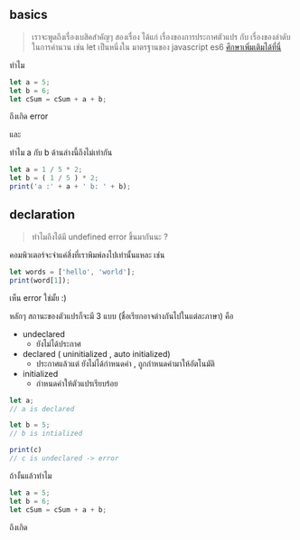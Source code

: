 ## basics
> เราจะพูดถึงเรื่องเบสิคสำคัญๆ สองเรื่อง ได้แก่ เรื่องของการประกาศตัวแปร กับ เรื่องของลำดับในการคำนวน เช่น
> let เป็นหนึ่งใน มาตรฐานของ javascript es6 [ศึกษาเพิ่มเติมได้ที่นี่](https://microbenz.in.th/%E0%B8%99%E0%B8%B5%E0%B9%88%E0%B8%9B%E0%B8%B5-2017-%E0%B9%81%E0%B8%A5%E0%B9%89%E0%B8%A7-%E0%B8%A1%E0%B8%B2%E0%B9%80%E0%B8%82%E0%B8%B5%E0%B8%A2%E0%B8%99-es6-%E0%B8%81%E0%B8%B1%E0%B8%99-9dede81e30da)

ทำไม
```javascript
let a = 5;
let b = 6;
let cSum = cSum + a + b;
```
ถึงเกิด error

และ 

ทำไม a กับ b ด้านล่างนี้ถึงไม่เท่ากัน
```javascript
let a = 1 / 5 * 2;
let b = ( 1 / 5 ) * 2;
print('a :' + a + ' b: ' + b); 
```
## declaration
> ทำไมถึงได้มี undefined error ขึ้นมากันนะ ?

คอมพิวเตอร์จะจำแค่สิ่งที่เราพิมพ์ลงไปเท่านั้นแหละ เช่น 
```javascript
let words = ['hello', 'world'];
print(word[1]);
```
เห็น error ใช่มั้ย :) 

หลักๆ สถานะของตัวแปรก็จะมี 3 แบบ (ชื่อเรียกอาจต่างกันไปในแต่ละภาษา) คือ
* undeclared
  - ยังไม่ได้ประกาศ
* declared ( uninitialized , auto initialized)
  - ประกาศแล้วแต่ ยังไม่ได้กำหนดค่า , ถูกกำหนดค่ามาให้อัตโนมัติ
* initialized 
  - กำหนดค่าให้ตัวแปรเรียบร้อย

```javascript
let a; 
// a is declared

let b = 5; 
// b is intialized

print(c)
// c is undeclared -> error
```
ถ้างั้นแล้วทำไม
```javascript
let a = 5;
let b = 6;
let cSum = cSum + a + b;
```
ถึงเกิด 
